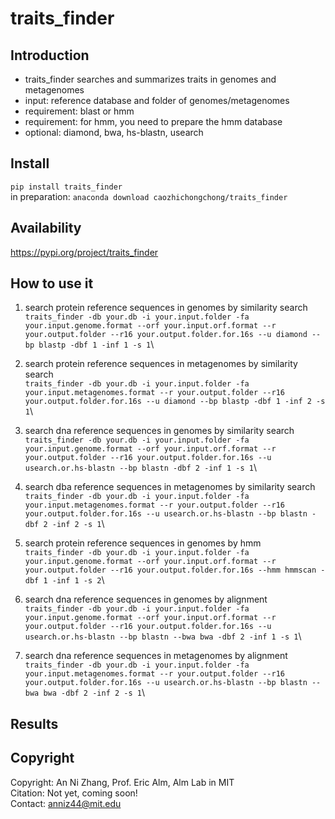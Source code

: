 # traits_finder
## Introduction
* traits_finder searches and summarizes traits in genomes and metagenomes
* input: reference database and folder of genomes/metagenomes
* requirement: blast or hmm
* requirement: for hmm, you need to prepare the hmm database
* optional: diamond, bwa, hs-blastn, usearch

## Install
`pip install traits_finder`\
in preparation: `anaconda download caozhichongchong/traits_finder`

## Availability

https://pypi.org/project/traits_finder

## How to use it
1. search protein reference sequences in genomes by similarity search\
`traits_finder -db your.db -i your.input.folder -fa your.input.genome.format --orf your.input.orf.format --r your.output.folder --r16 your.output.folder.for.16s --u diamond --bp blastp -dbf 1 -inf 1 -s 1`\

2. search protein reference sequences in metagenomes by similarity search\
`traits_finder -db your.db -i your.input.folder -fa your.input.metagenomes.format --r your.output.folder --r16 your.output.folder.for.16s --u diamond --bp blastp -dbf 1 -inf 2 -s 1`\

3. search dna reference sequences in genomes by similarity search\
`traits_finder -db your.db -i your.input.folder -fa your.input.genome.format --orf your.input.orf.format --r your.output.folder --r16 your.output.folder.for.16s --u usearch.or.hs-blastn --bp blastn -dbf 2 -inf 1 -s 1`\

4. search dba reference sequences in metagenomes by similarity search\
`traits_finder -db your.db -i your.input.folder -fa your.input.metagenomes.format --r your.output.folder --r16 your.output.folder.for.16s --u usearch.or.hs-blastn --bp blastn -dbf 2 -inf 2 -s 1`\

5. search protein reference sequences in genomes by hmm\
`traits_finder -db your.db -i your.input.folder -fa your.input.genome.format --orf your.input.orf.format --r your.output.folder --r16 your.output.folder.for.16s --hmm hmmscan -dbf 1 -inf 1 -s 2`\

6. search dna reference sequences in genomes by alignment\
`traits_finder -db your.db -i your.input.folder -fa your.input.genome.format --orf your.input.orf.format --r your.output.folder --r16 your.output.folder.for.16s --u usearch.or.hs-blastn --bp blastn --bwa bwa -dbf 2 -inf 1 -s 1`\

7. search dna reference sequences in metagenomes by alignment\
`traits_finder -db your.db -i your.input.folder -fa your.input.metagenomes.format --r your.output.folder --r16 your.output.folder.for.16s --u usearch.or.hs-blastn --bp blastn --bwa bwa -dbf 2 -inf 2 -s 1`\

## Results

## Copyright
Copyright: An Ni Zhang, Prof. Eric Alm, Alm Lab in MIT\
Citation: Not yet, coming soon!\
Contact: anniz44@mit.edu
